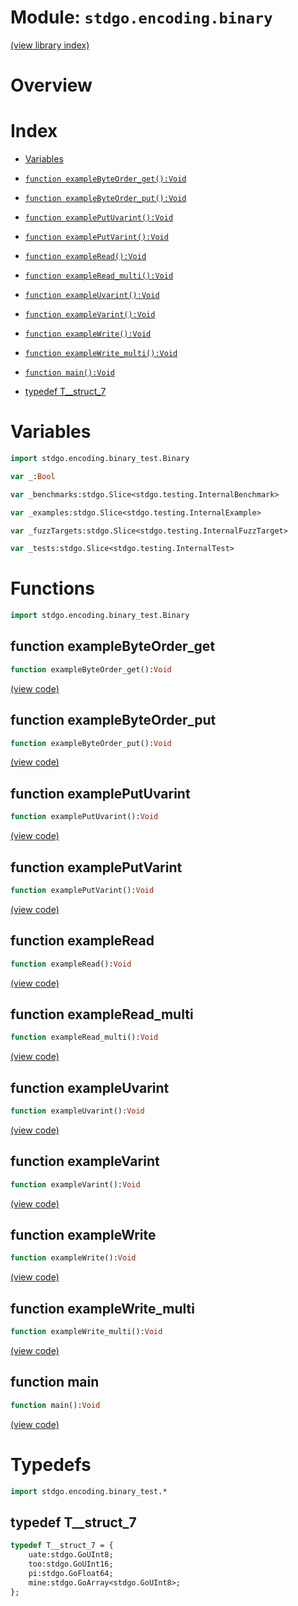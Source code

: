 # Module: `stdgo.encoding.binary`

[(view library index)](../../stdgo.md)


# Overview


# Index


- [Variables](<#variables>)

- [`function exampleByteOrder_get():Void`](<#function-examplebyteorder_get>)

- [`function exampleByteOrder_put():Void`](<#function-examplebyteorder_put>)

- [`function examplePutUvarint():Void`](<#function-exampleputuvarint>)

- [`function examplePutVarint():Void`](<#function-exampleputvarint>)

- [`function exampleRead():Void`](<#function-exampleread>)

- [`function exampleRead_multi():Void`](<#function-exampleread_multi>)

- [`function exampleUvarint():Void`](<#function-exampleuvarint>)

- [`function exampleVarint():Void`](<#function-examplevarint>)

- [`function exampleWrite():Void`](<#function-examplewrite>)

- [`function exampleWrite_multi():Void`](<#function-examplewrite_multi>)

- [`function main():Void`](<#function-main>)

- [typedef T\_\_struct\_7](<#typedef-t__struct_7>)

# Variables


```haxe
import stdgo.encoding.binary_test.Binary
```


```haxe
var _:Bool
```


```haxe
var _benchmarks:stdgo.Slice<stdgo.testing.InternalBenchmark>
```


```haxe
var _examples:stdgo.Slice<stdgo.testing.InternalExample>
```


```haxe
var _fuzzTargets:stdgo.Slice<stdgo.testing.InternalFuzzTarget>
```


```haxe
var _tests:stdgo.Slice<stdgo.testing.InternalTest>
```


# Functions


```haxe
import stdgo.encoding.binary_test.Binary
```


## function exampleByteOrder\_get


```haxe
function exampleByteOrder_get():Void
```


[\(view code\)](<./Binary.hx#L88>)


## function exampleByteOrder\_put


```haxe
function exampleByteOrder_put():Void
```


[\(view code\)](<./Binary.hx#L82>)


## function examplePutUvarint


```haxe
function examplePutUvarint():Void
```


[\(view code\)](<./Binary.hx#L94>)


## function examplePutVarint


```haxe
function examplePutVarint():Void
```


[\(view code\)](<./Binary.hx#L101>)


## function exampleRead


```haxe
function exampleRead():Void
```


[\(view code\)](<./Binary.hx#L41>)


## function exampleRead\_multi


```haxe
function exampleRead_multi():Void
```


[\(view code\)](<./Binary.hx#L51>)


## function exampleUvarint


```haxe
function exampleUvarint():Void
```


[\(view code\)](<./Binary.hx#L119>)


## function exampleVarint


```haxe
function exampleVarint():Void
```


[\(view code\)](<./Binary.hx#L129>)


## function exampleWrite


```haxe
function exampleWrite():Void
```


[\(view code\)](<./Binary.hx#L21>)


## function exampleWrite\_multi


```haxe
function exampleWrite_multi():Void
```


[\(view code\)](<./Binary.hx#L30>)


## function main


```haxe
function main():Void
```


[\(view code\)](<./Binary.hx#L99>)


# Typedefs


```haxe
import stdgo.encoding.binary_test.*
```


## typedef T\_\_struct\_7


```haxe
typedef T__struct_7 = {
	uate:stdgo.GoUInt8;
	too:stdgo.GoUInt16;
	pi:stdgo.GoFloat64;
	mine:stdgo.GoArray<stdgo.GoUInt8>;
};
```



